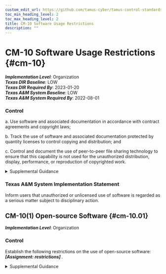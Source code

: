 ```yaml
---
custom_edit_url: https://github.com/tamus-cyber/tamus-control-standards/tree/main/content/tamus.edu/TAMUS_profile.yaml
toc_min_heading_level: 2
toc_max_heading_level: 2
title: CM-10 Software Usage Restrictions
description: ""
---
```


# CM-10 Software Usage Restrictions {#cm-10}

_**Implementation Level**_: Organization\
_**Texas DIR Baseline**_: LOW\
_**Texas DIR Required By**_: 2023-01-20\
_**Texas A&M System Baseline**_: LOW\
_**Texas A&M System Required By**_: 2022-08-01

### Control



a. Use software and associated documentation in accordance with contract agreements and copyright laws;

b. Track the use of software and associated documentation protected by quantity licenses to control copying and distribution; and

c. Control and document the use of peer-to-peer file sharing technology to ensure that this capability is not used for the unauthorized distribution, display, performance, or reproduction of copyrighted work.


<details><summary>Supplemental Guidance</summary>Software license tracking can be accomplished by manual or automated methods, depending on organizational needs. Examples of contract agreements include software license agreements and non-disclosure agreements.</details>

### Texas A&M System Implementation Statement

Inform users that unauthorized or unlicensed use of software is regarded as a serious matter subject to disciplinary action.



## CM-10(1) Open-source Software {#cm-10.01}

_**Implementation Level**_: Organization

### Control

Establish the following restrictions on the use of open-source software: <strong title="cm-10.01_odp"> <em>[Assignment: restrictions]</em> </strong>.


<details><summary>Supplemental Guidance</summary>Open-source software refers to software that is available in source code form. Certain software rights normally reserved for copyright holders are routinely provided under software license agreements that permit individuals to study, change, and improve the software. From a security perspective, the major advantage of open-source software is that it provides organizations with the ability to examine the source code. In some cases, there is an online community associated with the software that inspects, tests, updates, and reports on issues found in software on an ongoing basis. However, remediating vulnerabilities in open-source software may be problematic. There may also be licensing issues associated with open-source software, including the constraints on derivative use of such software. Open-source software that is available only in binary form may increase the level of risk in using such software.</details>
